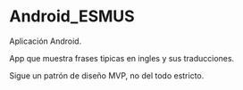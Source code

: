 # Android_ESMUS

Aplicación Android. 

App que muestra frases tipicas en ingles y sus traducciones.

Sigue un patrón de diseño MVP, no del todo estricto.
